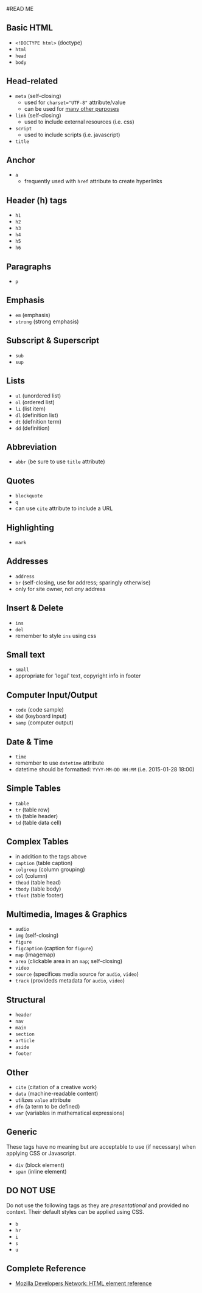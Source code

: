 #READ ME

## Basic HTML
- `<!DOCTYPE html>` (doctype)
- `html`
- `head`
- `body`

## Head-related
- `meta` (self-closing)
  - used for `charset="UTF-8"` attribute/value
  - can be used for [many other purposes](https://developer.mozilla.org/en-US/docs/Web/HTML/Element/meta)
- `link` (self-closing)
  - used to include external resources (i.e. css)
- `script`
  - used to include scripts (i.e. javascript)
- `title`

## Anchor
- `a`
  - frequently used with `href` attribute to create hyperlinks

## Header (h) tags
- `h1`
- `h2`
- `h3`
- `h4`
- `h5`
- `h6`

## Paragraphs
- `p`

## Emphasis
- `em` (emphasis)
- `strong` (strong emphasis)

## Subscript & Superscript
- `sub`
- `sup`

## Lists
- `ul` (unordered list)
- `ol` (ordered list)
- `li` (list item)
- `dl` (definition list)
- `dt` (defnition term)
- `dd` (definition)

## Abbreviation
- `abbr` (be sure to use `title` attribute)

## Quotes
- `blockquote`
- `q`
- can use `cite` attribute to include a URL

## Highlighting
- `mark`

## Addresses
- `address`
- `br` (self-closing, use for address; sparingly otherwise)
- only for site owner, not *any* address

## Insert & Delete
- `ins`
- `del`
- remember to style `ins` using css

## Small text
- `small`
- appropriate for 'legal' text, copyright info in footer

## Computer Input/Output
- `code` (code sample)
- `kbd` (keyboard input)
- `samp` (computer output)

## Date & Time
- `time`
- remember to use `datetime` attribute
- datetime should be formatted: `YYYY-MM-DD HH:MM` (i.e. 2015-01-28 18:00)

## Simple Tables
- `table`
- `tr` (table row)
- `th` (table header)
- `td` (table data cell)

## Complex Tables
- in addition to the tags above
- `caption` (table caption)
- `colgroup` (column grouping)
- `col` (column)
- `thead` (table head)
- `tbody` (table body)
- `tfoot` (table footer)

## Multimedia, Images & Graphics
- `audio`
- `img` (self-closing)
- `figure`
- `figcaption` (caption for `figure`)
- `map` (imagemap)
- `area` (clickable area in an `map`; self-closing)
- `video`
- `source` (specifices media source for `audio`, `video`)
- `track` (provideds metadata for `audio`, `video`)

## Structural
- `header`
- `nav`
- `main`
- `section`
- `article`
- `aside`
- `footer`

## Other
- `cite` (citation of a creative work)
- `data` (machine-readable content)
- utilizes `value` attribute
- `dfn` (a term to be defined)
- `var` (variables in mathematical expressions)

## Generic
These tags have no meaning but are acceptable to use (if necessary) when applying CSS or Javascript.
- `div` (block element)
- `span` (inline element)


## DO NOT USE
Do not use the following tags as they are *presentational* and provided no context. Their default styles can be applied using CSS.
- `b`
- `hr`
- `i`
- `s`
- `u`

## Complete Reference
- [Mozilla Developers Network: HTML element reference](https://developer.mozilla.org/en-US/docs/Web/HTML/Element)
